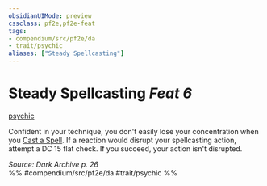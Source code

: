 ```yaml
---
obsidianUIMode: preview
cssclass: pf2e,pf2e-feat
tags:
- compendium/src/pf2e/da
- trait/psychic
aliases: ["Steady Spellcasting"]
---
```

# Steady Spellcasting  *Feat 6*  
[psychic](../../Rules/traits/psychic-da.md)  


Confident in your technique, you don't easily lose your concentration when you [Cast a Spell](../../Rules/actions/cast-a-spell.md). If a reaction would disrupt your spellcasting action, attempt a DC 15 flat check. If you succeed, your action isn't disrupted.

*Source: Dark Archive p. 26*  
%% #compendium/src/pf2e/da #trait/psychic %%
